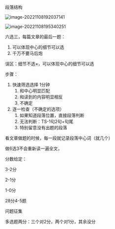 段落结构

![image-20221108192037141](https://xingqiu-tuchuang-1256524210.cos.ap-shanghai.myqcloud.com/3978/image-20221108192037141.png)

![image-20221108195340251](https://xingqiu-tuchuang-1256524210.cos.ap-shanghai.myqcloud.com/3978/image-20221108195340251.png)



六选三，每篇文章的最后一题：

1. 可以体现中心的细节可以选
2. 千万不要马后炮



误区：细节不选×，可以体现中心的细节可以选

步骤：

1. 快速筛选选择 1分钟
   1. 和中心明显匹配
   2. 和读到的内容明显相反
   3. 不确定
2. 逐一检查（不确定的选项）
   1. 如果知道段落位置，直接段落判断
   2. 无法判断：TS-1句2句+句尾
   3. 特别留意没有出题的段落



看文章做题的时候，每一段就记录段落中心词（就几个）

做6选3不会重新读一遍全文，



分数给定：

3-2分

2-1分

1-0分



28分4-5题

问题征集



多选题两分：三个对2分，两个对1分，其余没分

